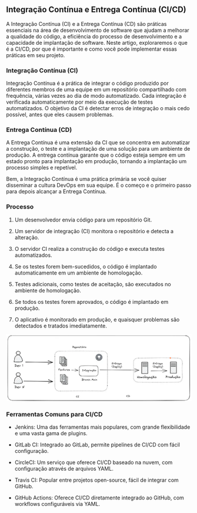 ## Integração Contínua e Entrega Contínua (CI/CD)

A Integração Contínua (CI) e a Entrega Contínua (CD) são práticas essenciais na área de desenvolvimento de software que ajudam a melhorar a qualidade do código, a eficiência do processo de desenvolvimento e a capacidade de implantação de software. Neste artigo, exploraremos o que é a CI/CD, por que é importante e como você pode implementar essas práticas em seu projeto.

### Integração Contínua (CI)

Integração Contínua é a prática de integrar o código produzido por diferentes membros de uma equipe em um repositório compartilhado com frequência, várias vezes ao dia de modo automatizado. Cada integração é verificada automaticamente por meio da execução de testes automatizados. O objetivo da CI é detectar erros de integração o mais cedo possível, antes que eles causem problemas.

### Entrega Contínua (CD)

A Entrega Contínua é uma extensão da CI que se concentra em automatizar a construção, o teste e a implantação de uma solução para um ambiente de produção. A entrega contínua garante que o código esteja sempre em um estado pronto para implantação em produção, tornando a implantação um processo simples e repetível.

Bem, a Integração Contínua é uma prática primária se você quiser disseminar a cultura DevOps em sua equipe. É o começo e o primeiro passo para depois alcançar a Entrega Contínua.

### Processo

1. Um desenvolvedor envia código para um repositório Git.

2. Um servidor de integração (CI) monitora o repositório e detecta a alteração.

3. O servidor CI realiza a construção do código e executa testes automatizados.

4. Se os testes forem bem-sucedidos, o código é implantado automaticamente em um ambiente de homologação.

5. Testes adicionais, como testes de aceitação, são executados no ambiente de homologação.

6. Se todos os testes forem aprovados, o código é implantado em produção.

7. O aplicativo é monitorado em produção, e quaisquer problemas são detectados e tratados imediatamente.

![CI/CD](/github/ci_cd.png)

### Ferramentas Comuns para CI/CD

* Jenkins: Uma das ferramentas mais populares, com grande flexibilidade e uma vasta gama de plugins.

* GitLab CI: Integrado ao GitLab, permite pipelines de CI/CD com fácil configuração.

* CircleCI: Um serviço que oferece CI/CD baseado na nuvem, com configuração através de arquivos YAML.

* Travis CI: Popular entre projetos open-source, fácil de integrar com GitHub.

* GitHub Actions: Oferece CI/CD diretamente integrado ao GitHub, com workflows configuráveis via YAML.
